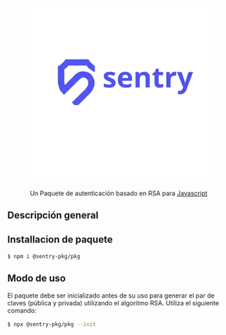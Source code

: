 <p align="center">
  <a href="http://nestjs.com/" target="blank"><img src="./sentry_slogan-removebg-preview.png" width="400" alt="Nest Logo" /></a>
</p>
<p align="center">Un Paquete de autenticación basado en RSA para <a href="https://developer.mozilla.org/en-US/docs/Web/JavaScript" target="_blank">Javascript</a> </p>
    <p align="center">

## Descripción general

## Installacion de paquete

```bash
$ npm i @sentry-pkg/pkg
```

## Modo de uso

El paquete debe ser inicializado antes de su uso para generar el par de claves (pública y privada) utilizando el algoritmo RSA. Utiliza el siguiente comando:

```bash
$ npx @sentry-pkg/pkg --init
```
